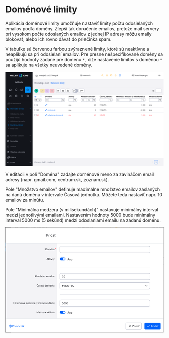 # Doménové limity

Aplikácia doménové limity umožňuje nastaviť limity počtu odosielaných emailov podľa domény. Zlepší tak doručenie emailov, pretože mail servery pri vysokom počte odoslaných emailov z jednej IP adresy môžu emaily blokovať, alebo ich rovno dávať do priečinka spam.

V tabuľke sú červenou farbou zvýraznené limity, ktoré sú neaktívne a neaplikujú sa pri odosielaní emailov. Pre presne nešpecifikované domény sa použijú hodnoty zadané pre doménu ```*```, čiže nastavenie limitov s doménou ```*``` sa aplikuje na všetky neuvedené domény.

![](datatable.png)

V editácii v poli "Doména" zadajte doménové meno za zavináčom email adresy (napr. gmail.com, centrum.sk, zoznam.sk).

Pole "Množstvo emailov" definuje maximálne množstvo emailov zaslaných na danú doménu v intervale Časová jednotka. Môžete teda nastaviť napr. 10 emailov za minútu.

Pole "Minimálna medzera (v milisekundách)" nastavuje minimálny interval medzi jednotlivými emailami. Nastavením hodnoty 5000 bude minimálny interval 5000 ms (5 sekúnd) medzi odoslaniami emailu na zadanú doménu.

![](editor.png)